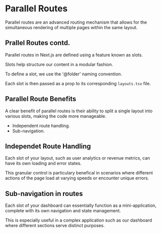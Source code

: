 # Parallel Routes

Parallel routes are an advanced routing mechanism that allows for the simultaneous rendering of multiple pages within the same layout.

## Prallel Routes contd.

Parallel routes in Next.js are defined using a feature known as slots.

Slots help structure our content in a modular fashion.

To define a slot, we use the '@folder' naming convention.

Each slot is then passed as a prop to its corresponding `layouts.tsx` file.

## Parallel Route Benefits

A clear benefit of parallel routes is their ability to split a single layout into various slots, making the code more manageable.

- Independent route handling.
- Sub-navigation.

## Independet Route Handling

Each slot of your layout, such as user analytics or revenue metrics, can have its own loading and error states.

This granular control is particulary benefical in scenarios where different actions of the page load at varying speeds or encounter unique errors.

## Sub-navigation in routes

Each slot of your dashboard can essentially function as a mini-application, complete with its own navigation and state management.

This is especially useful in a complex application such as our dashboard where different sections serve distinct purposes.
